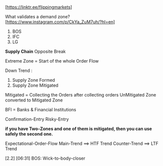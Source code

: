 [https://linktr.ee/flippingmarkets]


What validates a demand zone? [https://www.instagram.com/p/CkYa_ZuM7uh/?hl=en]
1. BOS 
2. IFC
3. LG

**Supply Chain**
Opposite Break

Extreme Zone = Start of the whole Order Flow

Down Trend :
1. Supply Zone Formed
2. Supply Zone Mitigated 

Mitigated = Collecting the Orders
after collecting orders UnMitigated Zone converted to Mitigated Zone

BFI = Banks & Financial Institutions

Confirmation-Entry
Risky-Entry

**if you have Two-Zones and one of them is mitigated, then you can use safely the second one.**

Expectational-Order-Flow
Main-Trend ==> HTF Trend
Counter-Trend ==> LTF Trend


[2.2] [06:31] BOS: Wick-to-body-closer